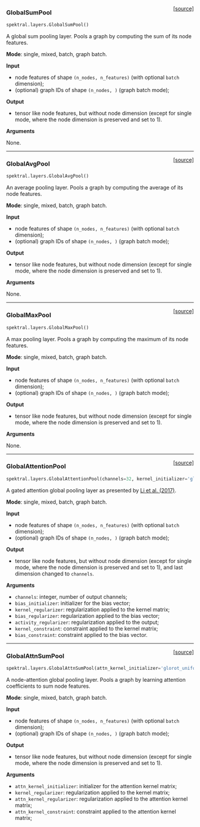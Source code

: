 <span style="float:right;">[[source]](https://github.com/danielegrattarola/spektral/blob/master/spektral/layers/pooling.py#L10)</span>
### GlobalSumPool

```python
spektral.layers.GlobalSumPool()
```


A global sum pooling layer. Pools a graph by computing the sum of its node
features.

**Mode**: single, mixed, batch, graph batch.

**Input**

- node features of shape `(n_nodes, n_features)` (with optional `batch`
dimension);
- (optional) graph IDs of shape `(n_nodes, )` (graph batch mode);

**Output**

- tensor like node features, but without node dimension (except for single
mode, where the node dimension is preserved and set to 1).

**Arguments**

None.


----

<span style="float:right;">[[source]](https://github.com/danielegrattarola/spektral/blob/master/spektral/layers/pooling.py#L73)</span>
### GlobalAvgPool

```python
spektral.layers.GlobalAvgPool()
```


An average pooling layer. Pools a graph by computing the average of its node
features.

**Mode**: single, mixed, batch, graph batch.

**Input**

- node features of shape `(n_nodes, n_features)` (with optional `batch`
dimension);
- (optional) graph IDs of shape `(n_nodes, )` (graph batch mode);

**Output**

- tensor like node features, but without node dimension (except for single
mode, where the node dimension is preserved and set to 1).

**Arguments**

None.

----

<span style="float:right;">[[source]](https://github.com/danielegrattarola/spektral/blob/master/spektral/layers/pooling.py#L135)</span>
### GlobalMaxPool

```python
spektral.layers.GlobalMaxPool()
```


A max pooling layer. Pools a graph by computing the maximum of its node
features.

**Mode**: single, mixed, batch, graph batch.

**Input**

- node features of shape `(n_nodes, n_features)` (with optional `batch`
dimension);
- (optional) graph IDs of shape `(n_nodes, )` (graph batch mode);

**Output**

- tensor like node features, but without node dimension (except for single
mode, where the node dimension is preserved and set to 1).

**Arguments**

None.

----

<span style="float:right;">[[source]](https://github.com/danielegrattarola/spektral/blob/master/spektral/layers/pooling.py#L197)</span>
### GlobalAttentionPool

```python
spektral.layers.GlobalAttentionPool(channels=32, kernel_initializer='glorot_uniform', bias_initializer='zeros', kernel_regularizer=None, bias_regularizer=None, activity_regularizer=None, kernel_constraint=None, bias_constraint=None)
```


A gated attention global pooling layer as presented by
[Li et al. (2017)](https://arxiv.org/abs/1511.05493).

**Mode**: single, mixed, batch, graph batch.

**Input**

- node features of shape `(n_nodes, n_features)` (with optional `batch`
dimension);
- (optional) graph IDs of shape `(n_nodes, )` (graph batch mode);

**Output**

- tensor like node features, but without node dimension (except for single
mode, where the node dimension is preserved and set to 1), and last
dimension changed to `channels`.

**Arguments**

- `channels`: integer, number of output channels;
- `bias_initializer`: initializer for the bias vector;
- `kernel_regularizer`: regularization applied to the kernel matrix;
- `bias_regularizer`: regularization applied to the bias vector;
- `activity_regularizer`: regularization applied to the output;
- `kernel_constraint`: constraint applied to the kernel matrix;
- `bias_constraint`: constraint applied to the bias vector.

----

<span style="float:right;">[[source]](https://github.com/danielegrattarola/spektral/blob/master/spektral/layers/pooling.py#L314)</span>
### GlobalAttnSumPool

```python
spektral.layers.GlobalAttnSumPool(attn_kernel_initializer='glorot_uniform', kernel_regularizer=None, attn_kernel_regularizer=None, attn_kernel_constraint=None)
```


A node-attention global pooling layer. Pools a graph by learning attention
coefficients to sum node features.

**Mode**: single, mixed, batch, graph batch.

**Input**

- node features of shape `(n_nodes, n_features)` (with optional `batch`
dimension);
- (optional) graph IDs of shape `(n_nodes, )` (graph batch mode);

**Output**

- tensor like node features, but without node dimension (except for single
mode, where the node dimension is preserved and set to 1).

**Arguments**

- `attn_kernel_initializer`: initializer for the attention kernel matrix;
- `kernel_regularizer`: regularization applied to the kernel matrix;  
- `attn_kernel_regularizer`: regularization applied to the attention kernel 
matrix;
- `attn_kernel_constraint`: constraint applied to the attention kernel
matrix;
